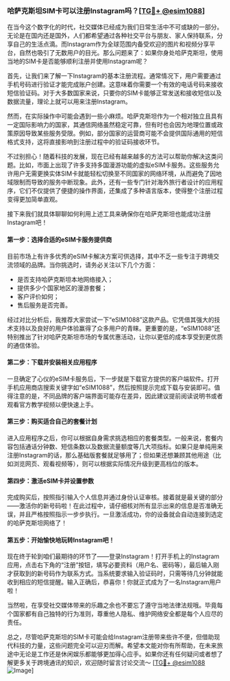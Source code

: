 ### 哈萨克斯坦SIM卡可以注册Instagram吗？[[TG💪+ @esim1088](https://t.me/s/esim1088)]

在当今这个数字化的时代，社交媒体已经成为我们日常生活中不可或缺的一部分。无论是在国内还是国外，人们都希望通过各种社交平台与朋友、家人保持联系，分享自己的生活点滴。而Instagram作为全球范围内备受欢迎的图片和视频分享平台，自然也吸引了无数用户的目光。那么问题来了：如果你身处哈萨克斯坦，使用当地的SIM卡是否能够顺利注册并使用Instagram呢？

首先，让我们来了解一下Instagram的基本注册流程。通常情况下，用户需要通过手机号码进行验证才能完成账户创建。这意味着你需要一个有效的电话号码来接收短信验证码。对于大多数国家来说，只要你的SIM卡能够正常发送和接收短信以及数据流量，理论上就可以用来注册Instagram。

然而，在实际操作中可能会遇到一些小麻烦。哈萨克斯坦作为一个相对独立且具有一定国际影响力的国家，其通信网络虽然稳定可靠，但有时也会因为地理位置或政策原因导致某些服务受限。例如，部分国家的运营商可能不会提供国际通用的短信格式支持，这将直接影响到注册过程中的验证码接收环节。

不过别担心！随着科技的发展，现在已经有越来越多的方法可以帮助你解决这类问题。比如，市面上出现了许多支持多国漫游功能的虚拟eSIM卡服务。这些服务允许用户无需更换实体SIM卡就能轻松切换至不同国家的网络环境，从而避免了因地域限制而导致的服务中断现象。此外，还有一些专门针对海外旅行者设计的应用程序，它们不仅提供了便捷的操作界面，还集成了多种语言版本，使得整个注册过程变得更加简单直观。

接下来我们就具体聊聊如何利用上述工具来确保你在哈萨克斯坦也能成功注册Instagram吧！

#### 第一步：选择合适的eSIM卡服务提供商

目前市场上有许多优秀的eSIM卡解决方案可供选择，其中不乏一些专注于跨境交流领域的品牌。当你挑选时，请务必关注以下几个方面：
- 是否支持哈萨克斯坦本地网络接入；
- 提供多少个国家地区的漫游套餐；
- 客户评价如何；
- 售后服务是否完善。

经过对比分析后，我推荐大家尝试一下“eSIM1088”这款产品。它凭借其强大的技术支持以及良好的用户体验赢得了众多用户的青睐。更重要的是，“eSIM1088”还特别推出了针对哈萨克斯坦市场的专属优惠活动，让你以更低的成本享受到更优质的通信体验。

#### 第二步：下载并安装相关应用程序

一旦确定了心仪的eSIM卡服务后，下一步就是下载官方提供的客户端软件。打开手机应用商店搜索关键字如“eSIM1088”，然后按照提示完成下载与安装即可。值得注意的是，不同品牌的客户端界面可能存在差异，因此建议提前阅读说明书或者观看官方教学视频以便快速上手。

#### 第三步：购买适合自己的套餐计划

进入应用程序之后，你可以根据自身需求挑选相应的套餐类型。一般来说，套餐内容包括通话分钟数、短信条数以及数据流量额度等几大项指标。如果只是单纯用来注册Instagram的话，那么基础版套餐就足够用了；但如果还想兼顾其他用途（比如浏览网页、观看视频等），则可以根据实际情况升级到更高档位的版本。

#### 第四步：激活eSIM卡并设置参数

完成购买后，按照指引输入个人信息并通过身份认证审核。接着就是最关键的部分——激活你的新号码啦！在此过程中，请仔细核对所有显示出来的信息是否准确无误，并且严格按照指示一步步执行。一旦激活成功，你的设备就会自动连接到选定的哈萨克斯坦网络了！

#### 第五步：开始愉快地玩转Instagram吧！

现在终于轮到咱们最期待的环节了——登录Instagram！打开手机上的Instagram应用，点击右下角的“注册”按钮，填写必要资料（用户名、密码等），最后输入刚才获取到的新号码作为联系方式。当系统要求输入验证码时，只需等待几分钟就能收到相应的短信提醒。输入正确后，恭喜你！你就正式成为了一名Instagram用户啦！

当然啦，在享受社交媒体带来的乐趣之余也不要忘了遵守当地法律法规哦。毕竟每个国家都有自己独特的行为准则，尊重他人隐私、维护网络安全都是每个人应尽的责任。

总之，尽管哈萨克斯坦的SIM卡可能会给Instagram注册带来些许不便，但借助现代科技的力量，这些问题完全可以迎刃而解。希望本文能对你有所帮助，在未来旅途中无论是工作还是休闲娱乐都能够更加得心应手。如果你还有任何疑问或者想了解更多关于跨境通讯的知识，欢迎随时留言讨论交流～ [[TG💪+ @esim1088](https://t.me/s/esim1088) ![Image](https://i.postimg.cc/4NQfJmqS/Snipaste-2025-05-13-00-14-12.png)]